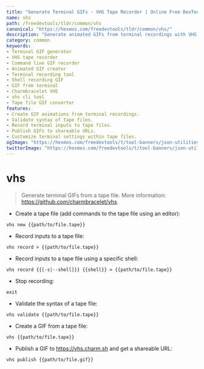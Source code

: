 ```yaml
---
title: "Generate Terminal GIFs - VHS Tape Recorder | Online Free DevTools by Hexmos"
name: vhs
path: /freedevtools/tldr/common/vhs
canonical: "https://hexmos.com/freedevtools/tldr/common/vhs/"
description: "Generate animated GIFs from terminal recordings with VHS. Create high-quality GIFs for documentation, tutorials, or presentations with this tape recorder. Free online tool, no registration required."
category: common
keywords:
- Terminal GIF generator
- VHS tape recorder
- Command line GIF recorder
- Animated GIF creator
- Terminal recording tool
- Shell recording GIF
- GIF from terminal
- Charmbracelet VHS
- vhs cli tool
- Tape file GIF converter
features:
- Create GIF animations from terminal recordings.
- Validate syntax of tape files.
- Record terminal inputs to tape files.
- Publish GIFs to shareable URLs.
- Customize terminal settings within tape files.
ogImage: "https://hexmos.com/freedevtools/t/tool-banners/json-utilities-banner.png"
twitterImage: "https://hexmos.com/freedevtools/t/tool-banners/json-utilities-banner.png"
---
```


# vhs

> Generate terminal GIFs from a tape file.
> More information: <https://github.com/charmbracelet/vhs>.

- Create a tape file (add commands to the tape file using an editor):

`vhs new {{path/to/file.tape}}`

- Record inputs to a tape file:

`vhs record > {{path/to/file.tape}}`

- Record inputs to a tape file using a specific shell:

`vhs record {{[-s|--shell]}} {{shell}} > {{path/to/file.tape}}`

- Stop recording:

`exit`

- Validate the syntax of a tape file:

`vhs validate {{path/to/file.tape}}`

- Create a GIF from a tape file:

`vhs {{path/to/file.tape}}`

- Publish a GIF to <https://vhs.charm.sh> and get a shareable URL:

`vhs publish {{path/to/file.gif}}`
